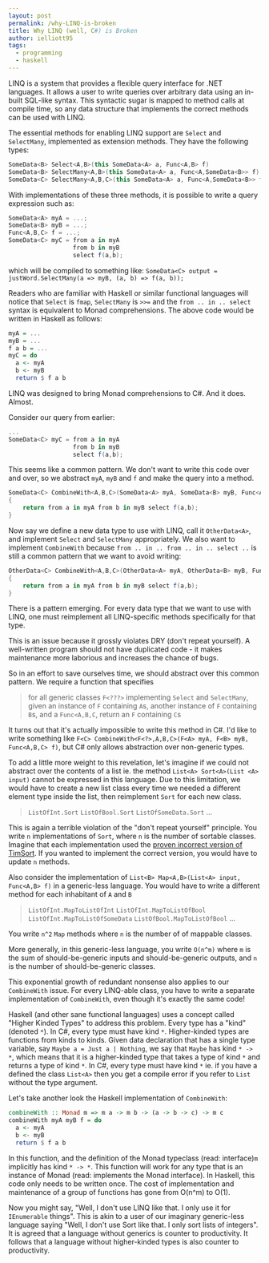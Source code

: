 ```yaml
---
layout: post
permalink: /why-LINQ-is-broken
title: Why LINQ (well, C#) is Broken
author: ielliott95
tags:
  - programming
  - haskell
---
```


LINQ is a system that provides a flexible query interface for .NET languages.
It allows a user to write queries over arbitrary data using an in-built
SQL-like syntax. This syntactic sugar is mapped to method calls at compile time,
so any data structure that implements the correct methods can be used with LINQ.

The essential methods for enabling LINQ support are `Select` and `SelectMany`,
implemented as extension methods. They have the following types:

```c#
SomeData<B> Select<A,B>(this SomeData<A> a, Func<A,B> f)
SomeData<B> SelectMany<A,B>(this SomeData<A> a, Func<A,SomeData<B>> f)
SomeData<C> SelectMany<A,B,C>(this SomeData<A> a, Func<A,SomeData<B>> f, Func<A,B,C> g) // Overloaded to reduce levels of nesting
```

With implementations of these three methods, it is possible to write a query
expression such as:

```c#
SomeData<A> myA = ...;
SomeData<B> myB = ...;
Func<A,B,C> f = ...;
SomeData<C> myC = from a in myA
                  from b in myB
                  select f(a,b);
```

which will be compiled to something like:
`SomeData<C> output = justWord.SelectMany(a => myB, (a, b) => f(a, b));`

Readers who are familiar with Haskell or similar functional languages will
notice that `Select` is `fmap`, `SelectMany` is `>>=` and the
`from .. in .. select` syntax is equivalent to Monad comprehensions. The above
code would be written in Haskell as follows:

```haskell
myA = ...
myB = ...
f a b = ...
myC = do
  a <- myA
  b <- myB
  return $ f a b
```

LINQ was designed to bring Monad comprehensions to C#. And it does. Almost.

Consider our query from earlier:

```c#
...
SomeData<C> myC = from a in myA
                  from b in myB
                  select f(a,b);
```

This seems like a common pattern. We don't want to write this code over and
over, so we abstract `myA`, `myB` and `f` and make the query into a method.

```c#
SomeData<C> CombineWith<A,B,C>(SomeData<A> myA, SomeData<B> myB, Func<A,B,C> f)
{
    return from a in myA from b in myB select f(a,b);
}
```

Now say we define a new data type to use with LINQ, call it `OtherData<A>`, and
implement `Select` and `SelectMany` appropriately. We also want to implement
`CombineWith` because `from .. in .. from .. in .. select ..` is still a common
pattern that we want to avoid writing:

```c#
OtherData<C> CombineWith<A,B,C>(OtherData<A> myA, OtherData<B> myB, Func<A,B,C> f)
{
    return from a in myA from b in myB select f(a,b);
}
```

There is a pattern emerging. For every data type that we want to use with LINQ,
one must reimplement all LINQ-specific methods specifically for that type.

This is an issue because it grossly violates DRY (don't repeat yourself).
A well-written program should not have duplicated code - it makes maintenance
more laborious and increases the chance of bugs.

So in an effort to save ourselves time, we should abstract over this common
pattern. We require a function that specifies
> for all generic classes `F<???>` implementing `Select` and `SelectMany`, given
an instance of  `F` containing `A`s, another instance of `F` containing `B`s,
and a `Func<A,B,C`, return an `F` containing `C`s

It turns out that it's actually impossible to write this method in C#. I'd like
to write something like
`F<C> CombineWith<F<?>,A,B,C>(F<A> myA, F<B> myB, Func<A,B,C> f)`, but C# only
allows abstraction over non-generic types.

To add a little more weight to this revelation, let's imagine if we could
not abstract over the contents of a list ie. the method
`List<A> Sort<A>(List <A> input)` cannot be expressed in this language. Due to
this limitation, we would have to create a new list class every time we needed
a different element type inside the list, then reimplement `Sort` for each new
class.
> `ListOfInt.Sort`
`ListOfBool.Sort`
`ListOfSomeData.Sort`
...

This is again a terrible violation of the "don't repeat yourself" principle.
You write `n` implementations of `Sort`, where `n` is the number of sortable
classes. Imagine that each implementation used the
[proven incorrect version of TimSort](http://envisage-project.eu/proving-android-java-and-python-sorting-algorithm-is-broken-and-how-to-fix-it/).
If you wanted to implement the correct version, you would have to update `n`
methods.

Also consider the implementation of
`List<B> Map<A,B>(List<A> input, Func<A,B> f)` in a generic-less language. You
would have to write a different method for each inhabitant of `A` and `B`
> `ListOfInt.MapToListOfInt`
`ListOfInt.MapToListOfBool`
`ListOfInt.MapToListOfSomeData`
`ListOfBool.MapToListOfBool`
...

You write `n^2` `Map` methods where `n` is the number of of mappable classes.

More generally, in this generic-less language, you write `O(n^m)` where `m` is
the sum of should-be-generic inputs and should-be-generic outputs, and `n` is
the number of should-be-generic classes.

This exponential growth of redundant nonsense also applies to our `CombineWith`
issue. For every LINQ-able class, you have to write a separate implementation
of `CombineWith`, even though it's exactly the same code!

Haskell (and other sane functional languages) uses a concept called "Higher
Kinded Types" to address this problem. Every type has a "kind" (denoted `*`). In
C#, every type must have kind `*`. Higher-kinded types are functions from kinds
to kinds. Given data declaration that has a single type variable, say
`Maybe a = Just a | Nothing`, we say that `Maybe` has kind `* -> *`, which means
that it is a higher-kinded type that takes a type of kind `*` and returns a type
of kind `*`. In C#, every type must have kind `*` ie. if you have a defined the
class `List<A>` then you get a compile error if you refer to `List` without
the type argument.

Let's take another look the Haskell implementation of `CombineWith`:

```haskell
combineWith :: Monad m => m a -> m b -> (a -> b -> c) -> m c
combineWith myA myB f = do
  a <- myA
  b <- myB
  return $ f a b
```

In this function, and the definition of the Monad typeclass (read: interface)`m`
implicitly has kind `* -> *`. This function will work for any type that is
an instance of Monad (read: implements the Monad interface). In Haskell, this
code only needs to be written once. The cost of implementation and maintenance
of a group of functions has gone from O(n^m) to O(1).

Now you might say, "Well, I don't use LINQ like that. I only use it for
`IEnumerable` things". This is akin to a user of our imaginary generic-less
language saying "Well, I don't use Sort like that. I only sort lists of
integers". It is agreed that a language without generics is counter to
productivity. It follows that a language without higher-kinded types is also
counter to productivity.
